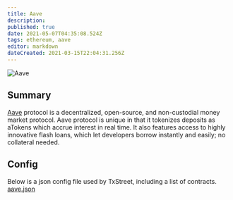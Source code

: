 ```yaml
---
title: Aave
description:
published: true
date: 2021-05-07T04:35:08.524Z
tags: ethereum, aave
editor: markdown
dateCreated: 2021-03-15T22:04:31.256Z
---
```


![Aave](https://txstreet.com/static/img/singles/house_logos/aave.png)

## Summary

<a href="https://app.aave.com/" target="_blank">Aave</a> protocol is a decentralized, open-source, and non-custodial money market protocol. Aave protocol is unique in that it tokenizes deposits as aTokens which accrue interest in real time. It also features access to highly innovative flash loans, which let developers borrow instantly and easily; no collateral needed.

## Config

Below is a json config file used by TxStreet, including a list of contracts. [aave.json](/ethereum/houses/aave.json)